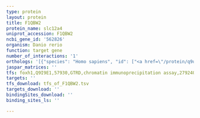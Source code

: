 ```yaml
---
type: protein
layout: protein
title: F1QBW2
protein_name: slc12a4
uniprot_accession: F1QBW2
ncbi_gene_id: '562826'
organism: Danio rerio
function: target gene
number_of_interactions: '1'
orthologs: '[{"species": "Homo sapiens", "id": ["<a href=\"/protein/q9up95\">Q9UP95</a>"]}, {"species": "Mus musculus", "id": ["<a href=\"/protein/q9jis8\">Q9JIS8</a>"]}, {"species": "Rattus norvegicus", "id": ["<a href=\"/protein/q63632\">Q63632</a>"]}, {"species": "Drosophila melanogaster", "id": ["Q8MKK5"]}]'
jaspar_matrices: ''
tfs: foxh1,Q9I9E1,57930,GTRD,chromatin immunoprecipitation assay,27924024%5Buid%5D,No
targets: ''
tfs_download: tfs_of_F1QBW2.tsv
targets_download: ''
bindingSites_download: ''
binding_sites_ls: ''

---
```

